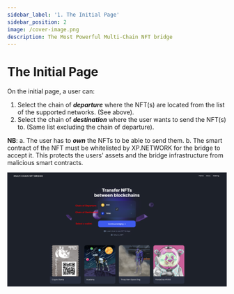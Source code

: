 ```yaml
---
sidebar_label: '1. The Initial Page'
sidebar_position: 2
image: /cover-image.png
description: The Most Powerful Multi-Chain NFT bridge
---
```


# The Initial Page

On the initial page, a user can:
1. Select the chain of ***departure*** where the NFT(s) are located from the list of the supported networks. (See above).
2. Select the chain of ***destination*** where the user wants to send the NFT(s) to. (Same list excluding the chain of departure).

**NB**: 
    a. The user has to ***own*** the NFTs to be able to send them.
    b. The smart contract of the NFT must be whitelisted by XP.NETWORK for the bridge to accept it. This protects the users' assets and the bridge infrastructure from malicious smart contracts.

![Initial Page](../../static/assets/1.png)